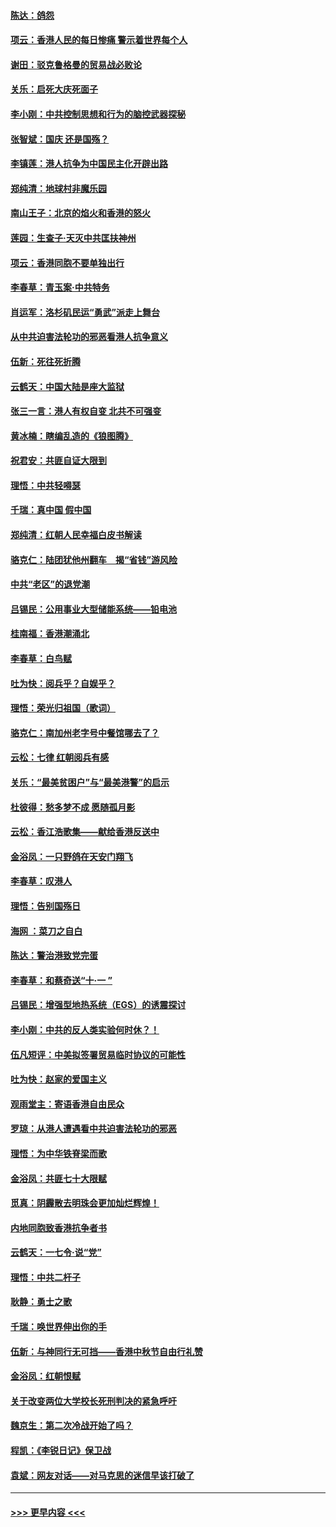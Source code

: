 #### [陈达：鸽怨](../pages/nsc993/n11561879.md?t=10022111) 
#### [项云：香港人民的每日惨痛  警示着世界每个人](../pages/nsc993/n11559273.md?t=10022111) 
#### [谢田：驳克鲁格曼的贸易战必败论](../pages/nsc993/n11555840.md?t=10022111) 
#### [关乐：启死大庆死面子](../pages/nsc993/n11556823.md?t=10022111) 
#### [李小刚：中共控制思想和行为的脑控武器探秘](../pages/nsc993/n11556776.md?t=10022111) 
#### [张智斌：国庆  还是国殇？](../pages/nsc993/n11556617.md?t=10022111) 
#### [李镇莲：港人抗争为中国民主化开辟出路](../pages/nsc993/n11556570.md?t=10022111) 
#### [郑纯清：地球村非魔乐园](../pages/nsc993/n11555415.md?t=10022111) 
#### [南山王子：北京的焰火和香港的怒火](../pages/nsc993/n11555318.md?t=10022111) 
#### [莲园：生查子·天灭中共匡扶神州](../pages/nsc993/n11555302.md?t=10022111) 
#### [项云：香港同胞不要单独出行](../pages/nsc993/n11555276.md?t=10022111) 
#### [李春草：青玉案‧中共特务](../pages/nsc993/n11552356.md?t=10022111) 
#### [肖运军：洛杉矶民运“勇武”派走上舞台](../pages/nsc993/n11551595.md?t=10022111) 
#### [从中共迫害法轮功的邪恶看港人抗争意义](../pages/nsc993/n11540858.md?t=10022111) 
#### [伍新：死往死折腾](../pages/nsc993/n11550174.md?t=10022111) 
#### [云鹤天：中国大陆是座大监狱](../pages/nsc993/n11550155.md?t=10022111) 
#### [张三一言：港人有权自变 北共不可强变](../pages/nsc993/n11550132.md?t=10022111) 
#### [黄冰楠：瞎编乱造的《狼图腾》](../pages/nsc993/n11550082.md?t=10022111) 
#### [祝君安：共匪自证大限到](../pages/nsc993/n11550041.md?t=10022111) 
#### [理悟：中共轻嘚瑟](../pages/nsc993/n11547978.md?t=10022111) 
#### [千瑞：真中国 假中国](../pages/nsc993/n11547865.md?t=10022111) 
#### [郑纯清：红朝人民幸福白皮书解读](../pages/nsc993/n11547499.md?t=10022111) 
#### [骆克仁：陆团犹他州翻车　揭“省钱”游风险](../pages/nsc993/n11546977.md?t=10022111) 
#### [中共“老区”的退党潮](../pages/nsc993/n11545995.md?t=10022111) 
#### [吕锡民：公用事业大型储能系统——铅电池](../pages/nsc993/n11545701.md?t=10022111) 
#### [桂南福：香港潮涌北](../pages/nsc993/n11545682.md?t=10022111) 
#### [李春草：白鸟赋](../pages/nsc993/n11545663.md?t=10022111) 
#### [吐为快：阅兵乎？自娱乎？](../pages/nsc993/n11545625.md?t=10022111) 
#### [理悟：荣光归祖国（歌词）](../pages/nsc993/n11545616.md?t=10022111) 
#### [骆克仁：南加州老字号中餐馆哪去了？](../pages/nsc993/n11545120.md?t=10022111) 
#### [云松：七律 红朝阅兵有感](../pages/nsc993/n11542394.md?t=10022111) 
#### [关乐：“最美贫困户”与“最美港警”的启示](../pages/nsc993/n11542252.md?t=10022111) 
#### [杜彼得：愁多梦不成 愿随孤月影](../pages/nsc993/n11540296.md?t=10022111) 
#### [云松：香江浩歌集——献给香港反送中](../pages/nsc993/n11540149.md?t=10022111) 
#### [金浴凤：一只野鸽在天安门翔飞](../pages/nsc993/n11540280.md?t=10022111) 
#### [李春草：叹港人](../pages/nsc993/n11540119.md?t=10022111) 
#### [理悟：告别国殇日](../pages/nsc993/n11539610.md?t=10022111) 
#### [海网 ：菜刀之自白](../pages/nsc993/n11539597.md?t=10022111) 
#### [陈达：警治港致党完蛋](../pages/nsc993/n11538127.md?t=10022111) 
#### [李春草：和蔡奇送“十·一 ”](../pages/nsc993/n11537810.md?t=10022111) 
#### [吕锡民：增强型地热系统（EGS）的诱震探讨](../pages/nsc993/n11537765.md?t=10022111) 
#### [李小刚：中共的反人类实验何时休？！](../pages/nsc993/n11537669.md?t=10022111) 
#### [伍凡短评：中美拟签署贸易临时协议的可能性](../pages/nsc993/n11536773.md?t=10022111) 
#### [吐为快：赵家的爱国主义](../pages/nsc993/n11536750.md?t=10022111) 
#### [观雨堂主：寄语香港自由民众](../pages/nsc993/n11536735.md?t=10022111) 
#### [罗琼：从港人遭遇看中共迫害法轮功的邪恶](../pages/nsc993/n11507862.md?t=10022111) 
#### [理悟：为中华铁脊梁而歌](../pages/nsc993/n11534458.md?t=10022111) 
#### [金浴凤：共匪七十大限赋](../pages/nsc993/n11534434.md?t=10022111) 
#### [觅真：阴霾散去明珠会更加灿烂辉煌！](../pages/nsc993/n11531858.md?t=10022111) 
#### [内地同胞致香港抗争者书](../pages/nsc993/n11531645.md?t=10022111) 
#### [云鹤天：一七令‧说“党”](../pages/nsc993/n11529099.md?t=10022111) 
#### [理悟：中共二杆子](../pages/nsc993/n11529046.md?t=10022111) 
#### [耿静：勇士之歌](../pages/nsc993/n11527562.md?t=10022111) 
#### [千瑞：唤世界伸出你的手](../pages/nsc993/n11526942.md?t=10022111) 
#### [伍新：与神同行无可挡——香港中秋节自由行礼赞](../pages/nsc993/n11526801.md?t=10022111) 
#### [金浴凤：红朝恨赋](../pages/nsc993/n11524312.md?t=10022111) 
#### [关于改变两位大学校长死刑判决的紧急呼吁](../pages/nsc993/n11524103.md?t=10022111) 
#### [魏京生：第二次冷战开始了吗？](../pages/nsc993/n11524023.md?t=10022111) 
#### [程凯：《李锐日记》保卫战](../pages/nsc993/n11522922.md?t=10022111) 
#### [袁斌：网友对话——对马克思的迷信早该打破了](../pages/nsc993/n11522561.md?t=10022111) 

----
#### [ >>> 更早内容 <<< ](../indexes/nsc993-earlier.md)
